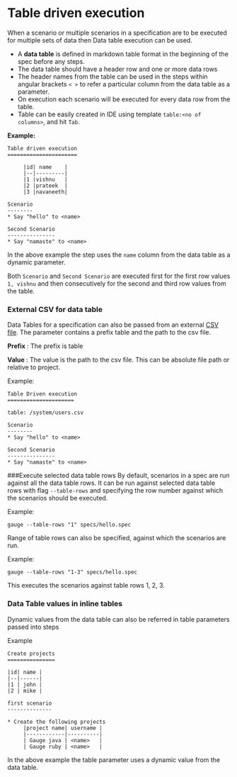 # Table driven execution
When a scenario or multiple scenarios in a specification are to be executed for multiple sets of data then Data table execution can be used.

* A **data table** is defined in markdown table format in the beginning of the spec before any steps.
* The data table should have a header row and one or more data rows
* The header names from the table can be used in the steps within angular brackets `< >` to refer a particular column from the data table as a parameter.
* On execution each scenario will be executed for every data row from the table.
* Table can be easily created in IDE using template `table:<no of columns>`, and hit `Tab`.

**Example:**

```
Table driven execution
======================

     |id| name    |
     |--|---------|
     |1 |vishnu   |
     |2 |prateek  |
     |3 |navaneeth|

Scenario
--------
* Say "hello" to <name>

Second Scenario
---------------
* Say "namaste" to <name>
```

In the above example the step uses the `name` column from the data table as a dynamic parameter.

Both `Scenario` and `Second Scenario` are executed first for the first row values `1, vishnu` and then consecutively for the second and third row values from the table.

### External CSV for data table

Data Tables for a specification can also be passed from an external [CSV file](http://en.wikipedia.org/wiki/Comma-separated_values). The parameter contains a prefix table and the path to the csv file.

**Prefix** : The prefix is table

**Value** : The value is the path to the csv file. This can be absolute file path or relative to project.

Example:
````
Table Driven execution
=====================

table: /system/users.csv

Scenario
--------
* Say "hello" to <name>

Second Scenario
---------------
* Say "namaste" to <name>
````

###Execute selected data table rows
By default, scenarios in a spec are run against all the data table rows. It can be run against selected data table rows with flag `--table-rows` and specifying the row number against which the scenarios should be executed.

Example:
````
gauge --table-rows "1" specs/hello.spec
````

Range of table rows can also be specified, against which the scenarios are run.

Example:
````
gauge --table-rows "1-3" specs/hello.spec
````
This executes the scenarios against table rows 1, 2, 3.

### Data Table values in inline tables
Dynamic values from the data table can also be referred in table parameters passed into steps

Example
````
Create projects
===============

|id| name |
|--|------|
|1 | john |
|2 | mike |

first scenario
--------------

* Create the following projects
     |project name| username |
     |------------|----------|
     | Gauge java | <name>   |
     | Gauge ruby | <name>   |

````

In the above example the table parameter uses a dynamic value from the data table.
